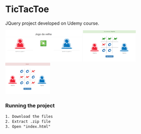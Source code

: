 # TicTacToe
JQuery project developed on Udemy course.

<img src="imagens/demo1.PNG" height=100 />     <img src="imagens/demo2.PNG" height=100 />     <img src="imagens/demo3.PNG" height=100 />


### Running the project

```
1. Download the files
2. Extract .zip file
3. Open "index.html"
```
